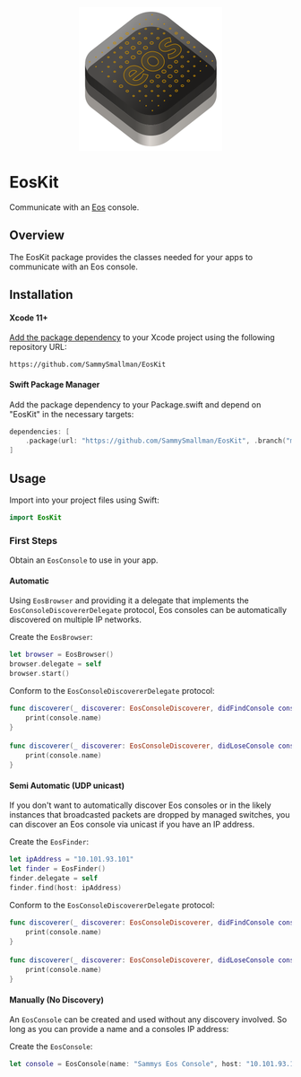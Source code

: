 <p align="center">
    <img src="eoskit-icon.svg" width="256" align="middle" alt=“EosKit”/>
</p>

# EosKit
Communicate with an [Eos](https://www.etcconnect.com/Products/Consoles/Eos-Family/) console.

## Overview
The EosKit package provides the classes needed for your apps to communicate with an Eos console.

## Installation

#### Xcode 11+
[Add the package dependency](https://developer.apple.com/documentation/xcode/adding_package_dependencies_to_your_app) to your Xcode project using the following repository URL: 
``` 
https://github.com/SammySmallman/EosKit
```
#### Swift Package Manager

Add the package dependency to your Package.swift and depend on "EosKit" in the necessary targets:

```  swift
dependencies: [
    .package(url: "https://github.com/SammySmallman/EosKit", .branch("master"))
]
```

## Usage

Import into your project files using Swift:

``` swift
import EosKit
```

### First Steps

Obtain an `EosConsole` to use in your app.

#### Automatic

Using `EosBrowser` and providing it a delegate that implements the `EosConsoleDiscovererDelegate` protocol, Eos consoles can be automatically discovered on multiple IP networks.

Create the `EosBrowser`:

``` swift
let browser = EosBrowser()
browser.delegate = self
browser.start()
```

Conform to the `EosConsoleDiscovererDelegate` protocol:

``` swift
func discoverer(_ discoverer: EosConsoleDiscoverer, didFindConsole console: EosConsole) {
    print(console.name)
}

func discoverer(_ discoverer: EosConsoleDiscoverer, didLoseConsole console: EosConsole) {
    print(console.name)
}
```

#### Semi Automatic (UDP unicast)

If you don't want to automatically discover Eos consoles or in the likely instances that broadcasted packets are dropped by managed switches, you can discover an Eos console via unicast if you have an IP address.

Create the `EosFinder`:

``` swift
let ipAddress = "10.101.93.101"
let finder = EosFinder()
finder.delegate = self
finder.find(host: ipAddress)
```

Conform to the `EosConsoleDiscovererDelegate` protocol:

``` swift
func discoverer(_ discoverer: EosConsoleDiscoverer, didFindConsole console: EosConsole) {
    print(console.name)
}

func discoverer(_ discoverer: EosConsoleDiscoverer, didLoseConsole console: EosConsole) {
    print(console.name)
}
```

#### Manually (No Discovery)

An `EosConsole` can be created and used without any discovery involved. So long as you can provide a name and a consoles IP address:

Create the `EosConsole`:

``` swift
let console = EosConsole(name: "Sammys Eos Console", host: "10.101.93.101")
```
